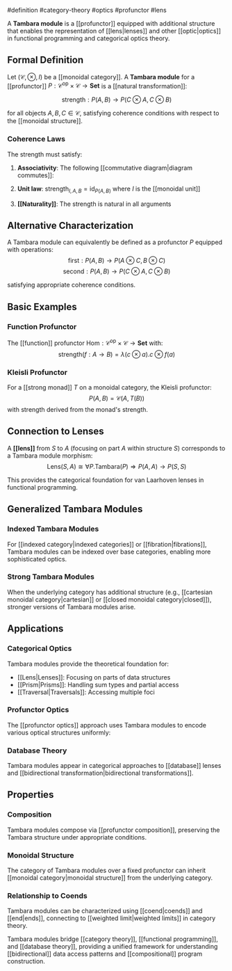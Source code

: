 #definition #category-theory #optics #profunctor #lens

A **Tambara module** is a [[profunctor]] equipped with additional structure that enables the representation of [[lens|lenses]] and other [[optic|optics]] in functional programming and categorical optics theory.

## Formal Definition

Let $(\mathcal{C}, \otimes, I)$ be a [[monoidal category]]. A **Tambara module** for a [[profunctor]] $P: \mathcal{C}^{\text{op}} \times \mathcal{C} \to \mathbf{Set}$ is a [[natural transformation]]:

$$\text{strength}: P(A, B) \to P(C \otimes A, C \otimes B)$$

for all objects $A, B, C \in \mathcal{C}$, satisfying coherence conditions with respect to the [[monoidal structure]].

### Coherence Laws

The strength must satisfy:

1. **Associativity**: The following [[commutative diagram|diagram commutes]]:

<!-- \begin{tikzcd} P(A, B) \arrow[r] \arrow[d] & P(D \otimes A, D \otimes B) \arrow[d] \\ P((C \otimes D) \otimes A, (C \otimes D) \otimes B) \arrow[r] & P(C \otimes (D \otimes A), C \otimes (D \otimes B)) \end{tikzcd} -->

2. **Unit law**: $\text{strength}_{I,A,B} = \text{id}_{P(A,B)}$ where $I$ is the [[monoidal unit]]
    
3. **[[Naturality]]**: The strength is natural in all arguments
    

## Alternative Characterization

A Tambara module can equivalently be defined as a profunctor $P$ equipped with operations: $$\text{first}: P(A, B) \to P(A \otimes C, B \otimes C)$$ $$\text{second}: P(A, B) \to P(C \otimes A, C \otimes B)$$

satisfying appropriate coherence conditions.

## Basic Examples

### Function Profunctor

The [[function]] profunctor $\text{Hom}: \mathcal{C}^{\text{op}} \times \mathcal{C} \to \mathbf{Set}$ with: $$\text{strength}(f: A \to B) = \lambda(c \otimes a). c \otimes f(a)$$

### Kleisli Profunctor

For a [[strong monad]] $T$ on a monoidal category, the Kleisli profunctor: $$P(A, B) = \mathcal{C}(A, T(B))$$ with strength derived from the monad's strength.

## Connection to Lenses

A **[[lens]]** from $S$ to $A$ (focusing on part $A$ within structure $S$) corresponds to a Tambara module morphism: $$\text{Lens}(S, A) \cong \forall P. \text{Tambara}(P) \Rightarrow P(A, A) \to P(S, S)$$

This provides the categorical foundation for van Laarhoven lenses in functional programming.

## Generalized Tambara Modules

### Indexed Tambara Modules

For [[indexed category|indexed categories]] or [[fibration|fibrations]], Tambara modules can be indexed over base categories, enabling more sophisticated optics.

### Strong Tambara Modules

When the underlying category has additional structure (e.g., [[cartesian monoidal category|cartesian]] or [[closed monoidal category|closed]]), stronger versions of Tambara modules arise.

## Applications

### Categorical Optics

Tambara modules provide the theoretical foundation for:

- [[Lens|Lenses]]: Focusing on parts of data structures
- [[Prism|Prisms]]: Handling sum types and partial access
- [[Traversal|Traversals]]: Accessing multiple foci

### Profunctor Optics

The [[profunctor optics]] approach uses Tambara modules to encode various optical structures uniformly:

<!-- \begin{tikzcd} \text{Optic}(S, T, A, B) & P(A, B) \arrow[l] \\ & P(S, T) \arrow[u] \end{tikzcd} -->

### Database Theory

Tambara modules appear in categorical approaches to [[database]] lenses and [[bidirectional transformation|bidirectional transformations]].

## Properties

### Composition

Tambara modules compose via [[profunctor composition]], preserving the Tambara structure under appropriate conditions.

### Monoidal Structure

The category of Tambara modules over a fixed profunctor can inherit [[monoidal category|monoidal structure]] from the underlying category.

### Relationship to Coends

Tambara modules can be characterized using [[coend|coends]] and [[end|ends]], connecting to [[weighted limit|weighted limits]] in category theory.

Tambara modules bridge [[category theory]], [[functional programming]], and [[database theory]], providing a unified framework for understanding [[bidirectional]] data access patterns and [[compositional]] program construction.